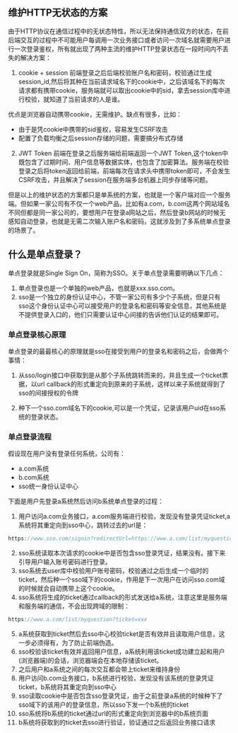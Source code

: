## 维护HTTP无状态的方案
由于HTTP协议在通信过程中的无状态特性，所以无法保持通信双方的状态，在前后端交互的过程中不可能用户每调用一次业务接口或者访问一次域名就需要用户进行一次登录鉴权，所有就出现了两种主流的维护HTTP登录状态在一段时间内不丢失的解决方案：
1. cookie + session
前端登录之后后端校验账户名和密码，校验通过生成session_id,然后将其种在当前请求域名下的cookie中，之后该域名下的每次请求都有携带cookie，服务端就可以取出cookie中的sid，拿去session库中进行校验，就知道了当前请求的人是谁。

优点是浏览器自动携带cookie，无需维护。缺点有很多，比如：
+ 由于是凭cookie中携带的sid鉴权，容易发生CSRF攻击
+ 配置了负载均衡之后session存储的问题，需要搞分布式存储

2. JWT Token
前端在登录之后服务端给前端返回一个JWT Token,这个token中既包含了过期时间、用户信息等数据实体，也包含了加密算法。服务端在校验登录之后将token返回给前端，前端每次在请求头中携带token即可，不会发生CSRF攻击，并且解决了session在服务端多台机器上同步存储等问题。

但是以上的维护状态的方案都只是单系统的方案，也就是一个客户端对应一个服务端。但如果一家公司有不仅一个web产品，比如有a.com，b.com这两个网站域名不同但都是同一家公司的，要想用户在登录a网站之后，然后登录b网站的时候无感知自动登录，也就是无需二次输入账户名和密码，这就涉及到了多系统单点登录的场景了。

## 什么是单点登录？
单点登录就是Single Sign On，简称为SSO。关于单点登录需要明确以下几点：
1. 单点登录也是一个单独的web产品，也就是xxx.sso.com。
2. sso是一个独立的身份认证中心，不管一家公司有多少个子系统，但是只有sso这个身份认证中心可以接受用户的登录名和密码等安全信息，其他系统是不提供登录入口的，他们只需要认证中心间接的告诉他们认证的结果即可。

### 单点登录核心原理
单点登录的最最核心的原理就是sso在接受到用户的登录名和密码之后，会做两个事情：
1. 从sso/login接口中获取到是从那个子系统跳转而来的，并且生成一个ticket票据，以url callback的形式重定向到原来的子系统，这样以来子系统就得到了sso的间接授权的令牌

2. 种下一个sso.com域名下的cookie,可以是一个凭证，记录该用户uid在sso系统的登录状态。

### 单点登录流程
假设现在用户没有登录任何系统，公司有：
+ a.com系统
+ b.com系统
+ sso统一身份认证中心

下面是用户先登录a系统然后访问b系统单点登录的过程：

1. 用户访问a.com业务接口，a.com服务端进行校验，发现没有登录凭证ticket,a系统将其重定向到sso中心，跳转过去的url是：
```js
https://www.sso.com/signin?redirectUrl=https://www.a.com/list/myquestion
```
2. sso系统读取本次请求的cookie中是否包含sso登录凭证，结果没有。接下来引导用户输入账号密码进行登录。
3. sso系统去user库中校验用户账号密码，校验通过之后生成一个临时的ticket，然后种一个sso域下的cookie，作用是下一次用户在访问sso.com域的时候就会自动携带上这个cookie。
4. sso系统将生成的ticket通过callback的形式发送给a系统，注意这里是服务端和服务端的通信，不会出现跨域的限制：
```js
https://www.a.com/list/myquestion?ticket=xxx
```
5. a系统获取到ticket然后去sso中心校验ticket是否有效并且读取用户信息，这一步必须得有，为了防止前端伪造。
6. sso校验该ticket有效并返回用户信息，a系统利用该ticket成功建立起和用户(浏览器端)的会话，浏览器端会在本地存储该ticket。
7. 之后用户和a系统之间的每次交互都会带上ticket来维持身份
8. 用户访问b.com业务接口，b系统进行校验，发现没有该系统的登录凭证ticket，b系统将其重定向到sso中心
9. sso读取cookie中是否包含sso登录凭证，由于之前登录a系统的时候种下了sso域下的该用户的登录信息，所以sso下发一个b系统的ticket
10. sso系统将b系统的ticket通过url的形式重定向到浏览器中的b系统页面
11. b系统将获取到的ticket去sso进行验证，验证通过之后返回业务接口请求